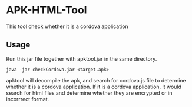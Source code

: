# APK-HTML-Tool

This tool check whether it is a cordova application

## Usage
Run this jar file together with apktool.jar in the same directory.
```
java -jar checkCordova.jar <target.apk>
```

apktool will decompile the apk, and search for cordova.js file to determine whether it is a cordova application. If it is a cordova application, it would search for html files and determine whether they are encrypted or in incorrrect format.